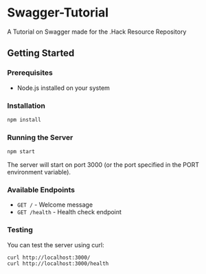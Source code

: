 # Swagger-Tutorial
A Tutorial on Swagger made for the .Hack Resource Repository

## Getting Started

### Prerequisites
- Node.js installed on your system

### Installation
```bash
npm install
```

### Running the Server
```bash
npm start
```

The server will start on port 3000 (or the port specified in the PORT environment variable).

### Available Endpoints

- `GET /` - Welcome message
- `GET /health` - Health check endpoint

### Testing
You can test the server using curl:
```bash
curl http://localhost:3000/
curl http://localhost:3000/health
```
